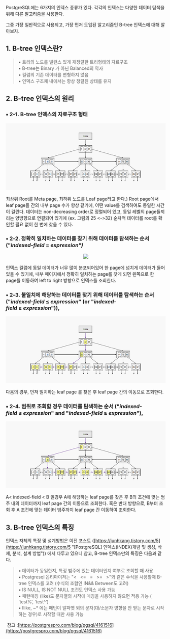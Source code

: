 PostgreSQL에는 6가지의 인덱스 종류가 있다. 각각의 인덱스는 다양한 데이터 탐색을 위해 다른 알고리즘을 사용한다.

그중 가장 일반적으로 사용되고, 가장 먼저 도입된 알고리즘인 B-tree 인덱스에 대해 알아보자.

## 1\. B-tree 인덱스란?

> ▪ 트리의 노드를 밸런스 있게 재정렬한 트리형태의 자료구조  
> ▪ B-tree는 Binary 가 아닌 Balanced의 약자  
> ▪ 컬럼의 기존 데이터를 변형하지 않음  
> ▪ 인덱스 구조체 내에서는 항상 정렬된 상태를 유지

## 2\. B-tree 인덱스의 원리

### ▪ 2-1. B-tree 인덱스의 자료구조 형태

<p align="center"><img src="./img/btree.png"/></p>

최상위 Root를 Meta page, 최하위 노드를 Leaf page라고 한다.) Root page에서 leaf page들 간의 내부 page 수가 항상 같기에, 어떤 value를 검색하여도 동일한 시간이 걸린다. 데이터는 non-decreasing order로 정렬되어 있고, 동일 레벨의 page들끼리는 양방향으로 연결되어 있기에 (ex. 그림의 25 <->32) 순차적 데이터를 root를 확인할 필요 없이 한 번에 찾을 수 있다.

### ▪ 2-2. 정확히 일치하는 데이터를 찾기 위해 데이터를 탐색하는 순서 ("_indexed-field_ = _expression")_

<p align="center"><img src="/junhkang/postgresql/tree/main/img/btree2.png"/></p>

인덱스 컬럼에 동일 데이터가 너무 많이 분포되어있어 한 page에 넘치게 데이터가 들어있을 수 있기에, 내부 페이지에서 정확히 일치하는 page를 찾게 되면 왼쪽으로 한 page를 이동하여 left to right 방향으로 인덱스를 조회한다.

### ▪ 2-3. 불일치에 해당하는 데이터를 찾기 위해 데이터를 탐색하는 순서 ("_indexed-field_ ≤ _expression_" (or "_indexed-field_ ≥ _expression_")),

<p align="center"><img src="./img/btree3.png"/></p>

다음의 경우, 먼저 일치하는 leaf page 를 찾은 후 leaf page 간의 이동으로 조회한다.

### ▪ 2-4. 범위로 조회할 경우 데이터를 탐색하는 순서 ("_indexed-field_ ≤ _expression_" and "_indexed-field_ ≥ _expression_"),

<p align="center"><img src="./img/btree4.png"/></p>

A< indexed-field < B 일경우 A에 해당하는 leaf page를 찾은 후 B의 조건에 맞는 범주 내의 데이터까지 leaf page 간의 이동으로 조회한다. 혹은 반대 방향으로, B부터 조회 후 A 조건에 맞는 데이터 범주까지 leaf page 간 이동하여 조회한다.

## 3\. B-tree 인덱스의 특징

인덱스 자체의 특징 및 설계방법은 이전 포스트 ([https://junhkang.tistory.com/5](https://junhkang.tistory.com/5 "[PostgreSQL] 인덱스(INDEX)개념 및 생성, 삭제, 분석, 설계 방법")) 에서 다루고 있으니 참고, B-tree 인덱스만의 특징은 다음과 같다.

> ▪ 데이터가 동일한지, 특정 범주에 있는 데이터인지 여부로 조회할 때 사용  
> ▪ Postgresql 옵티마이저는 "<   <=   \=   \>=   \>"와 같은 수식을 사용할때 B-tree 인덱스를 고려 (수식의 조합인 IN&& Between도 고려)  
> ▪ IS NULL, IS NOT NULL 조건도 인덱스 사용 가능  
> ▪ 패턴매칭 (like)도 문자열의 시작에 매칭을 사용하지 않으면 적용 가능 ( ‘test%’, ‘test^’)  
> ▪ Ilike, ~\* 에는 패턴이 알파벳 외의 문자(대/소문자 영향을 안 받는 문자로 시작하는 경우)로 시작할 때만 사용 가능

 참고 :[https://postgrespro.com/blog/pgsql/4161516](https://postgrespro.com/blog/pgsql/4161516)